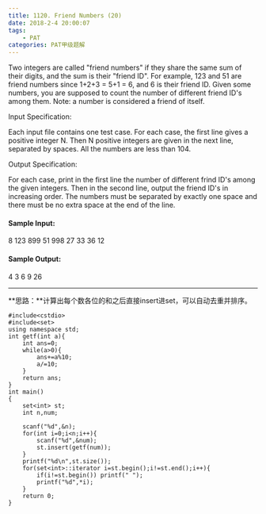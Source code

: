 ```yaml
---
title: 1120. Friend Numbers (20)
date: 2018-2-4 20:00:07
tags: 
	- PAT
categories: PAT甲级题解
---
```


Two integers are called "friend numbers" if they share the same sum of their digits, and the sum is their "friend ID". For example, 123 and 51 are friend numbers since 1+2+3 = 5+1 = 6, and 6 is their friend ID. Given some numbers, you are supposed to count the number of different friend ID's among them. Note: a number is considered a friend of itself.

Input Specification:

Each input file contains one test case. For each case, the first line gives a positive integer N. Then N positive integers are given in the next line, separated by spaces. All the numbers are less than 104.

Output Specification:

For each case, print in the first line the number of different frind ID's among the given integers. Then in the second line, output the friend ID's in increasing order. The numbers must be separated by exactly one space and there must be no extra space at the end of the line.

#### Sample Input:
8
123 899 51 998 27 33 36 12
#### Sample Output:
4
3 6 9 26
***

**思路：**计算出每个数各位的和之后直接insert进set，可以自动去重并排序。

```
#include<cstdio>
#include<set>
using namespace std;
int getf(int a){
    int ans=0;
    while(a>0){
        ans+=a%10;
        a/=10;
    }
    return ans;
}
int main()
{
    set<int> st;
    int n,num;

    scanf("%d",&n);
    for(int i=0;i<n;i++){
        scanf("%d",&num);
        st.insert(getf(num));
    }
    printf("%d\n",st.size());
    for(set<int>::iterator i=st.begin();i!=st.end();i++){
        if(i!=st.begin()) printf(" ");
        printf("%d",*i);
    }
    return 0;
}
```